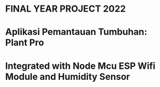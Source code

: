 # FINAL YEAR PROJECT 2022
# Aplikasi Pemantauan Tumbuhan: Plant Pro
# Integrated with Node Mcu ESP Wifi Module and Humidity Sensor
